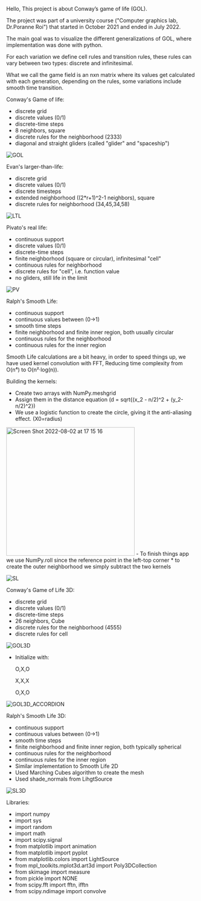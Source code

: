 Hello, 
This project is about Conway’s game of life (GOL).

The project was part of a university course ("Computer graphics lab, Dr.Poranne Roi") that started in October  2021 and ended in July 2022.

The main goal was to visualize the different generalizations of GOL, where implementation was done with python.

For each variation we define cell rules and transition rules, these rules can vary between two types: discrete and infinitesimal.

What we call the game field is an nxn matrix where its values get calculated with each generation, depending on the rules, some variations include smooth time transition. 

Conway's Game of life:

- discrete grid
- discrete values (0/1)
- discrete-time steps
- 8 neighbors, square
- discrete rules for the neighborhood (2333)
- diagonal and straight gliders (called "glider" and "spaceship")

![GOL](https://user-images.githubusercontent.com/92673473/182391253-07bdebd1-7251-4022-9b3c-ac8bc0759bd0.gif)

Evan's larger-than-life:

- discrete grid
- discrete values (0/1)
- discrete timesteps
- extended neighborhood ((2*r+1)^2-1 neighbors), square
- discrete rules for neighborhood (34,45,34,58)

![LTL](https://user-images.githubusercontent.com/92673473/182391404-92446549-351b-4bed-aae3-8b15570804fd.gif)

Pivato's real life:

- continuous support
- discrete values (0/1)
- discrete-time steps
- finite neighborhood (square or circular), infinitesimal "cell"
- continuous rules for neighborhood
- discrete rules for "cell", i.e. function value
- no gliders, still life in the limit

![PV](https://user-images.githubusercontent.com/92673473/182403167-641a935d-60ea-42db-927f-2f9551e012f4.gif)

Ralph's Smooth Life:

- continuous support
- continuous values between (0->1)
- smooth time steps
- finite neighborhood and finite inner region, both usually circular
- continuous rules for the neighborhood
- continuous rules for the inner region

Smooth Life calculations are a bit heavy, in order to speed things up, we have used kernel convolution with FFT, Reducing time complexity from O(n⁴) to O(n²·log(n)).

Building the kernels:
- Create two arrays with NumPy.meshgrid
- Assign them in the distance equation (d = sqrt{(x_2 - n/2)^2 + (y_2-n/2)^2})
- We use a logistic function to create the circle, giving it the anti-aliasing effect. (X0=radius)
<img width="340" alt="Screen Shot 2022-08-02 at 17 15 16" src="https://user-images.githubusercontent.com/92673473/182396627-c8e9353f-4ab1-4b2c-a784-2b098bff1ba2.png">
- To finish things app we use NumPy.roll since the reference point in the left-top corner
* to create the outer neighborhood we simply subtract the two kernels

![SL](https://user-images.githubusercontent.com/92673473/182391467-a1b51a50-e1f8-4b48-b049-fd3a51e25018.gif)

Conway's Game of Life 3D:

- discrete grid
- discrete values (0/1)
- discrete-time steps
- 26 neighbors, Cube
- discrete rules for the neighborhood (4555)
- discrete rules for cell

![GOL3D](https://user-images.githubusercontent.com/92673473/182402810-810db812-80e1-47e6-bb8a-e69da41df825.gif)

- Initialize with:

  O,X,O
  
  X,X,X
  
  O,X,O

![GOL3D_ACCORDION](https://user-images.githubusercontent.com/92673473/182391620-04ee8f6d-94c2-4e97-bdcf-2118f4481b64.gif)

Ralph's Smooth Life 3D:

- continuous support
- continuous values between (0->1)
- smooth time steps
- finite neighborhood and finite inner region, both typically spherical
- continuous rules for the neighborhood
- continuous rules for the inner region
- Similar implementation to Smooth Life 2D
- Used Marching Cubes algorithm to create the mesh
- Used shade_normals from LihgtSource 

![SL3D](https://user-images.githubusercontent.com/92673473/182391740-eefc90c5-0149-4c39-aecc-c313b7f0b7eb.gif)

Libraries:
- import numpy
- import sys
- import random
- import math
- import scipy.signal
- from matplotlib import animation
- from matplotlib import pyplot
- from matplotlib.colors import LightSource
- from mpl_toolkits.mplot3d.art3d import Poly3DCollection
- from skimage import measure
- from pickle import NONE
- from scipy.fft import fftn, ifftn
- from scipy.ndimage import convolve

